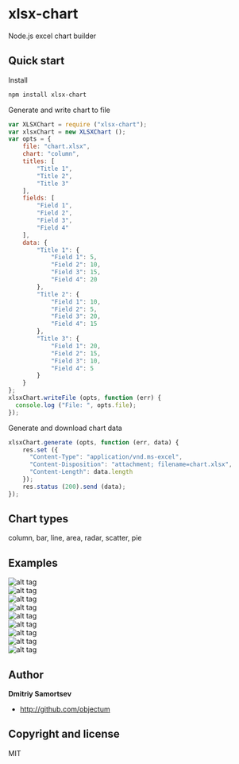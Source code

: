 # xlsx-chart
Node.js excel chart builder

## Quick start

Install
```bash
npm install xlsx-chart
```

Generate and write chart to file
```js
var XLSXChart = require ("xlsx-chart");
var xlsxChart = new XLSXChart ();
var opts = {
	file: "chart.xlsx",
	chart: "column",
	titles: [
		"Title 1",
		"Title 2",
		"Title 3"
	],
	fields: [
		"Field 1",
		"Field 2",
		"Field 3",
		"Field 4"
	],
	data: {
		"Title 1": {
			"Field 1": 5,
			"Field 2": 10,
			"Field 3": 15,
			"Field 4": 20 
		},
		"Title 2": {
			"Field 1": 10,
			"Field 2": 5,
			"Field 3": 20,
			"Field 4": 15
		},
		"Title 3": {
			"Field 1": 20,
			"Field 2": 15,
			"Field 3": 10,
			"Field 4": 5
		}
	}
};
xlsxChart.writeFile (opts, function (err) {
  console.log ("File: ", opts.file);
});

```

Generate and download chart data
```js
xlsxChart.generate (opts, function (err, data) {
	res.set ({
	  "Content-Type": "application/vnd.ms-excel",
	  "Content-Disposition": "attachment; filename=chart.xlsx",
	  "Content-Length": data.length
	});
	res.status (200).send (data);
});

```

## Chart types

column, bar, line, area, radar, scatter, pie

## Examples

![alt tag](https://raw.github.com/objectum/xlsx-chart/master/examples/column.png)  
![alt tag](https://raw.github.com/objectum/xlsx-chart/master/examples/bar.png)  
![alt tag](https://raw.github.com/objectum/xlsx-chart/master/examples/line.png)  
![alt tag](https://raw.github.com/objectum/xlsx-chart/master/examples/area.png)  
![alt tag](https://raw.github.com/objectum/xlsx-chart/master/examples/radar.png)  
![alt tag](https://raw.github.com/objectum/xlsx-chart/master/examples/scatter.png)  
![alt tag](https://raw.github.com/objectum/xlsx-chart/master/examples/pie.png)  
![alt tag](https://raw.github.com/objectum/xlsx-chart/master/examples/columnLine.png)  
![alt tag](https://raw.github.com/objectum/xlsx-chart/master/examples/mix.png)  

## Author

**Dmitriy Samortsev**

+ http://github.com/objectum


## Copyright and license

MIT

